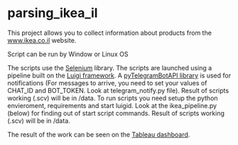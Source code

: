 # parsing_ikea_il
 
<p>This project allows you to collect information about products from the <a href='https://www.ikea.co.il
'> www.ikea.co.il</a> website.</p>
<p>Script can be run by Window or Linux OS</p>
<p>
The scripts use the <a href='https://www.selenium.dev/selenium/docs/api/py/'> Selenium</a> library. 
The scripts are launched using a pipeline built on the <a href='https://github.com/spotify/luigi'>Luigi framework</a>. 
A <a href='https://github.com/eternnoir/pyTelegramBotAPI'>pyTelegramBotAPI library</a> is used for notifications (For messages to arrive,
you need to set your values of CHAT_ID and BOT_TOKEN. Look at telegram_notify.py file). 
Result of scripts working (.scv) will be in /data. To run scripts you need setup the python envieroment, requirements and start luigid. Look at the ikea_pipeline.py (below) for finding out of start script commands. 
Result of scripts working (.scv) will be in /data.</p>
The result of the work can be seen on the <a href='https://public.tableau.com/profile/alexander.feldman8264#!/vizhome/SearchIkeaILproducts/SearchIkeaIsraelProducts'>
Tableau dashboard</a>.
